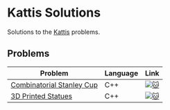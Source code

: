 # Kattis Solutions
Solutions to the [Kattis](https://open.kattis.com/) problems.

## Problems
| Problem | Language | Link |
| - | - | - |
| [Combinatorial Stanley Cup](/ukaway/kattis/combinatorialstanleycup.cpp) | C++ | [![:cat:](https://open.kattis.com/favicon)](https://open.kattis.com/problems/combinatorialstanleycup)|
| [3D Printed Statues](/ukaway/kattis/3dprinter.cpp) | C++ | [![:cat:](https://open.kattis.com/favicon)](https://open.kattis.com/problems/3dprinter)|
